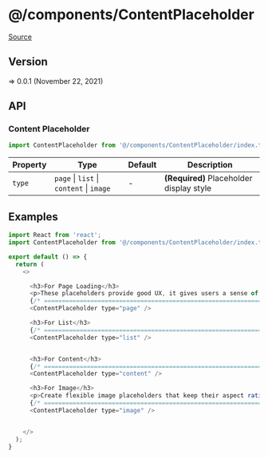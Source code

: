 # @/components/ContentPlaceholder

[Source](https://github.com/xizon/poemkit/tree/main/src/client/components/ContentPlaceholder)

## Version

=> 0.0.1 (November 22, 2021)

## API

### Content Placeholder
```js
import ContentPlaceholder from '@/components/ContentPlaceholder/index.tsx';
```
| Property | Type | Default | Description |
| --- | --- | --- | --- |
| `type` | `page` \| `list` \| `content` \| `image` | - | <strong>(Required)</strong> Placeholder display style |



## Examples

```js
import React from 'react';
import ContentPlaceholder from '@/components/ContentPlaceholder/index.tsx';

export default () => {
  return (
    <>

      <h3>For Page Loading</h3>
      <p>These placeholders provide good UX, it gives users a sense of what to expect where on the page when the loading finishes.</p>
      {/* ================================================================== */}
      <ContentPlaceholder type="page" />

      <h3>For List</h3>
      {/* ================================================================== */}
      <ContentPlaceholder type="list" />


      <h3>For Content</h3>
      {/* ================================================================== */}
      <ContentPlaceholder type="content" />

      <h3>For Image</h3>
      <p>Create flexible image placeholders that keep their aspect ratio (1:1) when resized. </p>
      {/* ================================================================== */}
      <ContentPlaceholder type="image" />


    </>
  );
}

```